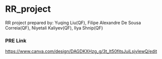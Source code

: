 # RR_project
RR project prepared by: Yuqing Liu(QF), Filipe Alexandre De Sousa Correia(QF),  Niyetali Kaliyev(QF),  Ilya Shnip(QF)

### PRE Link
https://www.canva.com/design/DAGDKXHzg_g/3t_lt50fitsJuiLsjyIewQ/edit
